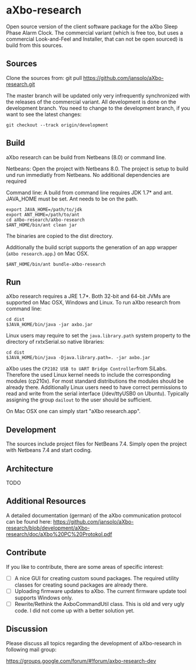 aXbo-research
=============

Open source version of the client software package for the aXbo Sleep Phase Alarm Clock. The commercial variant (which is free too, but uses a commercial Look-and-Feel and Installer, that can not be open sourced) is build from this sources.


Sources
-------

Clone the sources from:
git pull https://github.com/jansolo/aXbo-research.git

The master branch will be updated only very infrequently synchronized with the releases of the commercial variant. All development is done on the development branch. You need to change to the development branch, if you want to see the latest changes:

	git checkout --track origin/development


Build
-----

aXbo research can be build from Netbeans (8.0) or command line. 

Netbeans:
Open the project with Netbeans 8.0. The project is setup to build und run immediatly from Netbeans. No additional dependencies are required

Command line:
A build from command line requires JDK 1.7* and ant. JAVA_HOME must be set. Ant needs to be on the path.

	export JAVA_HOME=/path/to/jdk
	export ANT_HOME=/path/to/ant
	cd aXbo-research/aXbo-research
	$ANT_HOME/bin/ant clean jar

The binaries are copied to the dist directory.

Additionally the build script supports the generation of an app wrapper (``aXbo research.app``.) on Mac OSX.

	$ANT_HOME/bin/ant bundle-aXbo-research


Run
---

aXbo research requires a JRE 1.7*. Both 32-bit and 64-bit JVMs are supported on Mac OSX, Windows and Linux. To run aXbo research from command line:

    cd dist
    $JAVA_HOME/bin/java -jar axbo.jar

Linux users may require to set the ``java.library.path`` system property to the directory of rxtxSerial.so native libraries:

    cd dist
    $JAVA_HOME/bin/java -Djava.library.path=. -jar axbo.jar

aXbo uses the ``CP2102 USB to UART Bridge Controller``from SiLabs. Therefore the used Linux kernel needs to include the corresponding modules (cp210x). For most standard distributions the modules should be already there. 
Additionally Linux users need to have correct permissions to read and write from the serial interface (/dev/ttyUSB0 on Ubuntu). Typically assigning the group ``dailout`` to the user should be sufficient. 

On Mac OSX one can simply start "aXbo research.app".


Development
-----------

The sources include project files for NetBeans 7.4. Simply open the project with Netbeans 7.4 and start coding. 


Architecture
------------

TODO


Additional Resources
--------------------

A detailed documentation (german) of the aXbo communication protocol can be found here:
https://github.com/jansolo/aXbo-research/blob/development/aXbo-research/doc/aXbo%20PC%20Protokol.pdf


Contribute
----------

If you like to contribute, there are some areas of specific interest:

- [ ] A nice GUI for creating custom sound packages. The required utility classes for creating sound packages are already there.
- [ ] Uploading firmware updates to aXbo. The current firmware update tool supports Windows only.
- [ ] Rewrite/Rethink the AxboCommandUtil class. This is old and very ugly code. I did not come up with a better solution yet.

Discussion
----------

Please discuss all topics regarding the development of aXbo-research in following mail group:

https://groups.google.com/forum/#!forum/axbo-research-dev
